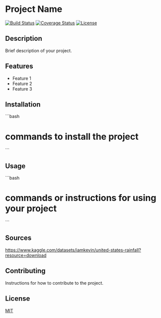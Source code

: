 # Project Name

[![Build Status](https://img.shields.io/travis/username/reponame.svg?style=flat-square)](https://travis-ci.org/username/reponame)
[![Coverage Status](https://img.shields.io/coveralls/username/reponame.svg?style=flat-square)](https://coveralls.io/github/username/reponame)
[![License](https://img.shields.io/github/license/isayahc/python-sample-template.svg?style=flat-square)](LICENSE)

## Description

Brief description of your project.

## Features

- Feature 1
- Feature 2
- Feature 3

## Installation

\```bash
# commands to install the project
\```

## Usage

\```bash
# commands or instructions for using your project
\```
## Sources
https://www.kaggle.com/datasets/iamkevin/united-states-rainfall?resource=download

## Contributing

Instructions for how to contribute to the project.

## License

[MIT](LICENSE)
